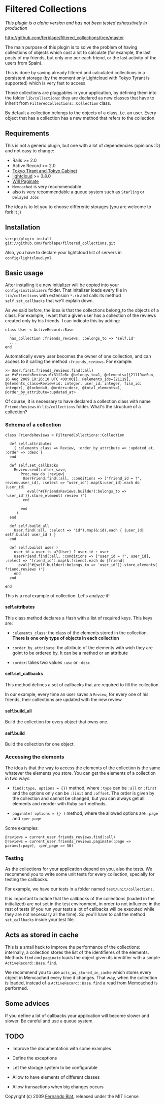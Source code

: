 # Filtered Collections

_This plugin is a alpha version and has not been tested exhaustively in production_

http://github.com/ferblape/filtered_collections/tree/master

The main purpose of this plugin is to solve the problem of having collections of objects which cost a lot to calculate (for example, the last posts of my friends, but only one per each friend, or the last activity of the users from Spain). 

This is done by saving already filtered and calculated collections in a persistent storage (by the moment only Lightcloud with Tokyo Tyrant is supported) which is very fast to access.

Those collections are pluggables in your application, by defining them into the folder `lib/collections`: they are declared as new classes that have to inherit from `FilteredCollections::Collection` class.

By default a collection belongs to the objects of a class, i.e. an user. Every object that has a collection has a new method that refers to the collection.

## Requirements

This is not a generic plugin, but one with a lot of dependencies (opinions :D) and not easy to change:

  - Rails >= 2.0
  - Active Record >= 2.0
  - [Tokyo Tirant and Tokyo Cabinet](http://tokyocabinet.sourceforge.net/tyrantdoc/)
  - [lightcloud](http://github.com/mitchellh/lightcloud/tree/master) >= 0.8.0
  - [Will Paginate](http://github.com/mislav/will_paginate/tree/master)
  - `Memcached` is very recommendable
  - also is very recommendable a queue system such as `Starling` or `Delayed Jobs`
  
The idea is to let you to choose differente storages (you are welcome to fork it ;)

## Installation

    script/plugin install git://github.com/ferblape/filtered_collections.git
    
Also, you have to declare your lightcloud list of servers in `config/lightcloud.yml`.
    
## Basic usage
    
After installing it a new initializer will be copied into your `config/initializers` folder. That initalizer loads every file in `lib/collections` with extension `*.rb` and calls its method `self.set_callbacks` that we'll explain down.

As we said before, the idea is that the collections belong_to the objects of a class. For example, I want that a given user has a collection of the reviews created only by his friends. I can indicate this by adding:

    class User < ActiveRecord::Base
      ...
      has_collection :friends_reviews, :belongs_to => 'self.id'
      ...
    end

Automatically every user becomes the owner of one collection, and can access to it calling the method `:friends_reviews`. For example:

    >> User.first.friends_reviews.find(:all)
    => #<FriendsReviews:0x31f2e8c @belongs_to=1, @elements=[{21119=>Sun, 16 Aug 2009 10:26:10 UTC +00:00}], @elements_ids=[21119], @elements_class=Review(id: integer, user_id: integer, film_id: integer), @locked=0, @order=:desc, @total_elements=1, @order_by_attribute=:updated_at>
    
Of course, it is necessary to have declared a collection class with name `FriendsReviews` in `lib/collections` folder. What's the structure of a collection?

### Schema of a collection

    class FriendsReviews < FilteredCollections::Collection
  
      def self.attributes
        { :elements_class => Review, :order_by_attribute => :updated_at, :order => :desc }
      end
    
      def self.set_callbacks
        Review.send(:after_save, 
           Proc.new do |review|
            UserFriend.find(:all, :conditions => ["friend_id = ?", review.user_id], :select => "user_id").map(&:user_id).each do |user_id|
              eval("#{FriendsReviews.builder(:belongs_to => 'user_id')}.store_element( review )")
            end
            
           end
         )
      end
  
      def self.build_all
        User.find(:all, :select => "id").map(&:id).each { |user_id| self.build( user_id ) }
      end

      def self.build( user )
        user_id = user.is_a?(User) ? user.id : user
        UserFriend.find(:all, :conditions => ["user_id = ?", user_id], :select => "friend_id").map(&:friend).each do |friend|
          eval("#{self.builder(:belongs_to => 'user_id')}.store_elements( friend.reviews )")
        end
      end
  
    end
    
This is a real example of collection. Let's analyze it!

#### self.attributes

This class method declares a Hash with a list of required keys. This keys are:

  - `:elements_class`: the class of the elements stored in the collection. **There is one only type of objects in each collection**

  - `:order_by_attribute`: the attribute of the elements with wich they are goint to be ordered by. It can be a method or an attribute

  - `:order`: takes two values `:asc` or `:desc`
  
#### self.set_callbacks

This method defines a set of callbacks that are required to fill the collection.

In our example, every time an user saves a `Review`, for every one of his friends, their collections are updated with the new review.  

#### self.build_all

Build the collection for every object that owns one.

#### self.build

Build the collection for one object.


### Accessing the elements

The idea is that the way to access the elements of the collection is the same whatever the elements you store. You can get the elements of a collection in two ways:

  - `find(:type, options = {})` method, where `:type` can be `:all` or `:first` and the options only can be `:limit` and `:offset`. The order is given by the collection and cannot be changed, but you can always get all elements and reorder with Ruby sort methods.
  
  - `paginate( options = {} )` method, where the allowed options are `:page` and `:per_page`
  
Some examples:

    @reviews = current_user.friends_reviews.find(:all)
    @reviews = current_user.friends_reviews.paginate(:page => params[:page], :per_page => 50)
    

### Testing

As the collections for your application depend on you, also the tests. We recommend you to write some unit tests for every collection, specially for testing the callbacks.

For example, we have our tests in a folder named `test/unit/collections`.

It is important to notice that the callbacks of the collections (loaded in the initialized) are not set in the test environment, in order to not influence in the rest of tests (if you run your tests a lot of callbacks will be executed while they are not necessary all the time). So you'll have to call the method `set_callbacks` inside your test file.

## Acts as stored in cache

This is a small hack to improve the performance of the collections: internally, a collection stores the list of the identifieres of the elements. Methods `find` and `paginate` loads the object given its identifier with a simple `ActiveRecord::Base.find`.

We recommend you to use `acts_as_stored_in_cache` which stores every object in Memcached every time it changes. That way, when the collection is loaded, instead of a `ActiveRecord::Base.find` a read from Memcached is performed.

## Some advices

If you define a lot of callbacks your application will become slower and slower. Be careful and use a queue system.


## TODO

  - Improve the documentation with some examples

  - Define the exceptions
  
  - Let the storage system to be configurable

  - Allow to have elements of different classes
  
  - Allow transactions when big changes occurs

Copyright (c) 2009 [Fernando Blat](http://www.inwebwetrust.net), released under the MIT license
